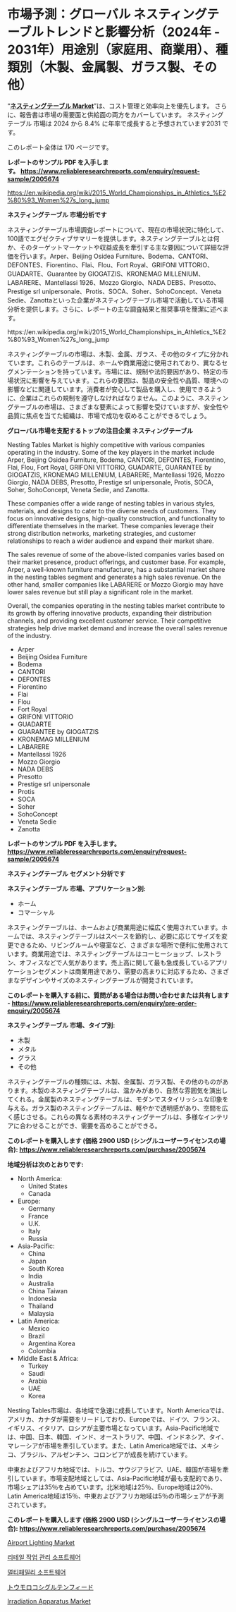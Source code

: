 <p><h1>市場予測：グローバル ネスティングテーブルトレンドと影響分析（2024年 - 2031年）用途別（家庭用、商業用）、種類別（木製、金属製、ガラス製、その他）</h1></p><p>&ldquo;<strong><a href="https://www.reliableresearchreports.com/nesting-tables-r2005674">ネスティングテーブル Market</a></strong>&rdquo;は、コスト管理と効率向上を優先します。 さらに、報告書は市場の需要面と供給面の両方をカバーしています。 ネスティングテーブル 市場は 2024 から 8.4% に年率で成長すると予想されています2031 です。</p>
<p>このレポート全体は 170 ページです。</p>
<p><strong>レポートのサンプル PDF を入手します。&nbsp;<a href="https://www.reliableresearchreports.com/enquiry/request-sample/2005674">https://www.reliableresearchreports.com/enquiry/request-sample/2005674</a></strong></p>
<p><a href="https://en.wikipedia.org/wiki/2015_World_Championships_in_Athletics_%E2%80%93_Women%27s_long_jump">https://en.wikipedia.org/wiki/2015_World_Championships_in_Athletics_%E2%80%93_Women%27s_long_jump</a></p>
<p><strong>ネスティングテーブル 市場分析です</strong></p>
<p><p>ネスティングテーブル市場調査レポートについて、現在の市場状況に特化して、100語でエグゼクティブサマリーを提供します。ネスティングテーブルとは何か、そのターゲットマーケットや収益成長を牽引する主な要因について詳細な評価を行います。Arper、Beijing Osidea Furniture、Bodema、CANTORI、DEFONTES、Fiorentino、Flai、Flou、Fort Royal、GRIFONI VITTORIO、GUADARTE、Guarantee by GIOGATZIS、KRONEMAG MILLENIUM、LABARERE、Mantellassi 1926、Mozzo Giorgio、NADA DEBS、Presotto、Prestige srl unipersonale、Protis、SOCA、Soher、SohoConcept、Veneta Sedie、Zanottaといった企業がネスティングテーブル市場で活動している市場分析を提供します。さらに、レポートの主な調査結果と推奨事項を簡潔に述べます。</p></p>
<p>https://en.wikipedia.org/wiki/2015_World_Championships_in_Athletics_%E2%80%93_Women%27s_long_jump</p>
<p><p>ネスティングテーブルの市場は、木製、金属、ガラス、その他のタイプに分かれています。これらのテーブルは、ホームや商業用途に使用されており、異なるセグメンテーションを持っています。市場には、規制や法的要因があり、特定の市場状況に影響を与えています。これらの要因は、製品の安全性や品質、環境への影響などに関連しています。消費者が安心して製品を購入し、使用できるように、企業はこれらの規制を遵守しなければなりません。このように、ネスティングテーブルの市場は、さまざまな要素によって影響を受けていますが、安全性や品質に焦点を当てた組織は、市場で成功を収めることができるでしょう。</p></p>
<p><strong>グローバル市場を支配するトップの注目企業 ネスティングテーブル</strong></p>
<p><p>Nesting Tables Market is highly competitive with various companies operating in the industry. Some of the key players in the market include Arper, Beijing Osidea Furniture, Bodema, CANTORI, DEFONTES, Fiorentino, Flai, Flou, Fort Royal, GRIFONI VITTORIO, GUADARTE, GUARANTEE by GIOGATZIS, KRONEMAG MILLENIUM, LABARERE, Mantellassi 1926, Mozzo Giorgio, NADA DEBS, Presotto, Prestige srl unipersonale, Protis, SOCA, Soher, SohoConcept, Veneta Sedie, and Zanotta.</p><p>These companies offer a wide range of nesting tables in various styles, materials, and designs to cater to the diverse needs of customers. They focus on innovative designs, high-quality construction, and functionality to differentiate themselves in the market. These companies leverage their strong distribution networks, marketing strategies, and customer relationships to reach a wider audience and expand their market share.</p><p>The sales revenue of some of the above-listed companies varies based on their market presence, product offerings, and customer base. For example, Arper, a well-known furniture manufacturer, has a substantial market share in the nesting tables segment and generates a high sales revenue. On the other hand, smaller companies like LABARERE or Mozzo Giorgio may have lower sales revenue but still play a significant role in the market.</p><p>Overall, the companies operating in the nesting tables market contribute to its growth by offering innovative products, expanding their distribution channels, and providing excellent customer service. Their competitive strategies help drive market demand and increase the overall sales revenue of the industry.</p></p>
<p><ul><li>Arper</li><li>Beijing Osidea Furniture</li><li>Bodema</li><li>CANTORI</li><li>DEFONTES</li><li>Fiorentino</li><li>Flai</li><li>Flou</li><li>Fort Royal</li><li>GRIFONI VITTORIO</li><li>GUADARTE</li><li>GUARANTEE by GIOGATZIS</li><li>KRONEMAG MILLENIUM</li><li>LABARERE</li><li>Mantellassi 1926</li><li>Mozzo Giorgio</li><li>NADA DEBS</li><li>Presotto</li><li>Prestige srl unipersonale</li><li>Protis</li><li>SOCA</li><li>Soher</li><li>SohoConcept</li><li>Veneta Sedie</li><li>Zanotta</li></ul></p>
<p><strong>レポートのサンプル PDF を入手します。 <a href="https://www.reliableresearchreports.com/enquiry/request-sample/2005674">https://www.reliableresearchreports.com/enquiry/request-sample/2005674</a></strong></p>
<p><strong>ネスティングテーブル セグメント分析です</strong></p>
<p><strong>ネスティングテーブル 市場、アプリケーション別:</strong></p>
<p><ul><li>ホーム</li><li>コマーシャル</li></ul></p>
<p><p>ネスティングテーブルは、ホームおよび商業用途に幅広く使用されています。ホームでは、ネスティングテーブルはスペースを節約し、必要に応じてサイズを変更できるため、リビングルームや寝室など、さまざまな場所で便利に使用されています。商業用途では、ネスティングテーブルはコーヒーショップ、レストラン、オフィスなどで人気があります。売上高に関して最も急成長しているアプリケーションセグメントは商業用途であり、需要の高まりに対応するため、さまざまなデザインやサイズのネスティングテーブルが開発されています。</p></p>
<p><strong>このレポートを購入する前に、質問がある場合はお問い合わせまたは共有します - <a href="https://www.reliableresearchreports.com/enquiry/pre-order-enquiry/2005674">https://www.reliableresearchreports.com/enquiry/pre-order-enquiry/2005674</a></strong></p>
<p><strong>ネスティングテーブル 市場、タイプ別:</strong></p>
<p><ul><li>木製</li><li>メタル</li><li>グラス</li><li>その他</li></ul></p>
<p><p>ネスティングテーブルの種類には、木製、金属製、ガラス製、その他のものがあります。木製のネスティングテーブルは、温かみがあり、自然な雰囲気を演出してくれる。金属製のネスティングテーブルは、モダンでスタイリッシュな印象を与える。ガラス製のネスティングテーブルは、軽やかで透明感があり、空間を広く感じさせる。これらの異なる素材のネスティングテーブルは、多様なインテリアに合わせることができ、需要を高めることができる。</p></p>
<p><strong>このレポートを購入します (価格 2900 USD (シングルユーザーライセンスの場合): <a href="https://www.reliableresearchreports.com/purchase/2005674">https://www.reliableresearchreports.com/purchase/2005674</a></strong></p>
<p><strong>地域分析は次のとおりです:</strong></p>
<p><ul>
    <li>
        North America:
        <ul>
            <li>United States</li>
            <li>Canada</li>
        </ul>
    </li>
    <li>
        Europe:
        <ul>
            <li>Germany</li>
            <li>France</li>
            <li>U.K.</li>
            <li>Italy</li>
            <li>Russia</li>
        </ul>
    </li>
    <li>
        Asia-Pacific:
        <ul>
            <li>China</li>
            <li>Japan</li>
            <li>South Korea</li>
            <li>India</li>
            <li>Australia</li>
            <li>China Taiwan</li>
            <li>Indonesia</li>
            <li>Thailand</li>
            <li>Malaysia</li>
        </ul>
    </li>
    <li>
        Latin America:
        <ul>
            <li>Mexico</li>
            <li>Brazil</li>
            <li>Argentina Korea</li>
            <li>Colombia</li>
        </ul>
    </li>
    <li>
        Middle East & Africa:
        <ul>
            <li>Turkey</li>
            <li>Saudi</li>
            <li>Arabia</li>
            <li>UAE</li>
            <li>Korea</li>
        </ul>
    </li>
    </ul></p>
<p><p>Nesting Tables市場は、各地域で急速に成長しています。North Americaでは、アメリカ、カナダが需要をリードしており、Europeでは、ドイツ、フランス、イギリス、イタリア、ロシアが主要市場となっています。Asia-Pacific地域では、中国、日本、韓国、インド、オーストラリア、中国、インドネシア、タイ、マレーシアが市場を牽引しています。また、Latin America地域では、メキシコ、ブラジル、アルゼンチン、コロンビアが成長を続けています。</p><p>中東およびアフリカ地域では、トルコ、サウジアラビア、UAE、韓国が市場を牽引しています。市場支配地域としては、Asia-Pacific地域が最も支配的であり、市場シェアは35％を占めています。北米地域は25％、Europe地域は20％、Latin America地域は15％、中東およびアフリカ地域は5％の市場シェアが予測されています。</p></p>
<p><strong>このレポートを購入します (価格 2900 USD (シングルユーザーライセンスの場合): <a href="https://www.reliableresearchreports.com/purchase/2005674">https://www.reliableresearchreports.com/purchase/2005674</a></strong></p>
<p><p><a href="https://www.linkedin.com/pulse/navigating-global-airport-lighting-market-landscape-trends-n7xve?trackingId=krN7H2skRy6kF%2FXdgAGYSg%3D%3D">Airport Lighting Market</a></p><p><a href="https://medium.com/@kelvinfeenrey98677/%EC%86%8C%EB%A7%A4-%EC%97%85%EB%AC%B4-%EA%B4%80%EB%A6%AC-%EC%86%8C%ED%94%84%ED%8A%B8%EC%9B%A8%EC%96%B4-%EC%8B%9C%EC%9E%A5%EC%9D%84-%EC%8B%AC%EC%B8%B5%EC%A0%81%EC%9C%BC%EB%A1%9C-%EC%A1%B0%EC%82%AC-%EB%8F%99%ED%96%A5-%EC%8B%9C%EC%9E%A5-%EC%84%B8%EB%B6%84%ED%99%94-%EB%B0%8F-%EA%B2%BD%EC%9F%81-%EB%B6%84%EC%84%9D-0fcff0cd56af">리테일 작업 관리 소프트웨어</a></p><p><a href="https://medium.com/@kelvinfeenrey98677/%EB%8B%A4%EC%A3%BC%ED%83%9D%EC%9A%A9-%EC%86%8C%ED%94%84%ED%8A%B8%EC%9B%A8%EC%96%B4-%EC%8B%9C%EC%9E%A5-%EC%A0%90%EC%9C%A0%EC%9C%A8-%EB%B0%8F-%EC%8B%9C%EC%9E%A5-%EB%B6%84%EC%84%9D-%EC%84%B1%EC%9E%A5-%EB%8F%99%ED%96%A5-%EB%B0%8F-2024-2031-%EA%B8%B0%EA%B0%84-%EC%98%88%EC%B8%A1-a31534b78543">멀티패밀리 소프트웨어</a></p><p><a href="https://medium.com/@royfoote921/%E3%83%88%E3%82%A6%E3%83%A2%E3%83%AD%E3%82%B3%E3%82%B7%E3%82%B0%E3%83%AB%E3%83%86%E3%83%B3%E9%A3%BC%E6%96%99%E5%B8%82%E5%A0%B4-2024%E5%B9%B4%E3%81%8B%E3%82%892031%E5%B9%B4%E3%81%AE%E4%B8%96%E7%95%8C%E5%B8%82%E5%A0%B4%E5%8B%95%E5%90%91%E3%81%A8%E8%B2%A9%E5%A3%B2%E3%83%88%E3%83%AC%E3%83%B3%E3%83%89-b6d25b2b3547">トウモロコシグルテンフィード</a></p><p><a href="https://www.linkedin.com/pulse/irradiation-apparatus-market-global-regional-analysis-focus-ucb7c?trackingId=QADc0cfsSguxauAw3k%2FRAg%3D%3D">Irradiation Apparatus Market</a></p></p>